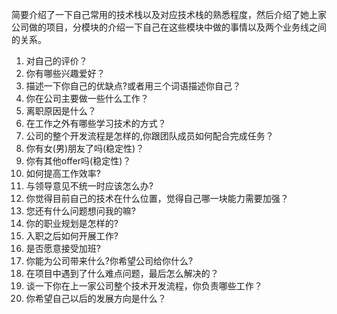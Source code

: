 简要介绍了一下自己常用的技术栈以及对应技术栈的熟悉程度，然后介绍了她上家公司做的项目，分模块的介绍一下自己在这些模块中做的事情以及两个业务线之间的关系。

1. 对自己的评价？
2. 你有哪些兴趣爱好？
3. 描述一下你自己的优缺点?或者用三个词语描述你自己？
4. 你在公司主要做一些什么工作？
5. 离职原因是什么？
6. 在工作之外有哪些学习技术的方式？
7. 公司的整个开发流程是怎样的,你跟团队成员如何配合完成任务？
8. 你有女(男)朋友了吗(稳定性)？
9. 你有其他offer吗(稳定性)？
10. 如何提高工作效率?
11. 与领导意见不统一时应该怎么办?
12. 你觉得目前自己的技术在什么位置，觉得自己哪一块能力需要加强？
13. 您还有什么问题想问我的嘛?
15. 你的职业规划是怎样的?
16. 入职之后如何开展工作?
17. 是否愿意接受加班?
18. 你能为公司带来什么?你希望公司给你什么?
19. 在项目中遇到了什么难点问题，最后怎么解决的？
20. 谈一下你在上一家公司整个技术开发流程，你负责哪些工作？
21. 你希望自己以后的发展方向是什么？
